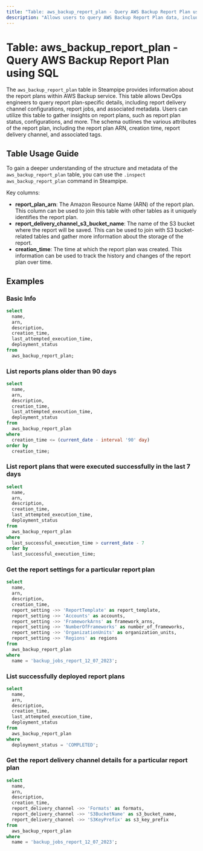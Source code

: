 ```yaml
---
title: "Table: aws_backup_report_plan - Query AWS Backup Report Plan using SQL"
description: "Allows users to query AWS Backup Report Plan data, including details about backup jobs, recovery points, and backup vaults."
---
```


# Table: aws_backup_report_plan - Query AWS Backup Report Plan using SQL

The `aws_backup_report_plan` table in Steampipe provides information about the report plans within AWS Backup service. This table allows DevOps engineers to query report plan-specific details, including report delivery channel configurations, report jobs, and associated metadata. Users can utilize this table to gather insights on report plans, such as report plan status, configurations, and more. The schema outlines the various attributes of the report plan, including the report plan ARN, creation time, report delivery channel, and associated tags.

## Table Usage Guide

To gain a deeper understanding of the structure and metadata of the `aws_backup_report_plan` table, you can use the `.inspect aws_backup_report_plan` command in Steampipe.

Key columns:

- **report_plan_arn**: The Amazon Resource Name (ARN) of the report plan. This column can be used to join this table with other tables as it uniquely identifies the report plan.
- **report_delivery_channel_s3_bucket_name**: The name of the S3 bucket where the report will be saved. This can be used to join with S3 bucket-related tables and gather more information about the storage of the report.
- **creation_time**: The time at which the report plan was created. This information can be used to track the history and changes of the report plan over time.

## Examples

### Basic Info

```sql
select
  name,
  arn,
  description,
  creation_time,
  last_attempted_execution_time,
  deployment_status
from
  aws_backup_report_plan;
```

### List reports plans older than 90 days

```sql
select
  name,
  arn,
  description,
  creation_time,
  last_attempted_execution_time,
  deployment_status
from
  aws_backup_report_plan
where
  creation_time <= (current_date - interval '90' day)
order by
  creation_time;
```

### List report plans that were executed successfully in the last 7 days

```sql
select
  name,
  arn,
  description,
  creation_time,
  last_attempted_execution_time,
  deployment_status
from
  aws_backup_report_plan
where
  last_successful_execution_time > current_date - 7
order by
  last_successful_execution_time;
```

### Get the report settings for a particular report plan

```sql
select
  name,
  arn,
  description,
  creation_time,
  report_setting ->> 'ReportTemplate' as report_template,
  report_setting ->> 'Accounts' as accounts,
  report_setting ->> 'FrameworkArns' as framework_arns,
  report_setting ->> 'NumberOfFrameworks' as number_of_frameworks,
  report_setting ->> 'OrganizationUnits' as organization_units,
  report_setting ->> 'Regions' as regions
from
  aws_backup_report_plan
where
  name = 'backup_jobs_report_12_07_2023';
```

### List successfully deployed report plans

```sql
select
  name,
  arn,
  description,
  creation_time,
  last_attempted_execution_time,
  deployment_status
from
  aws_backup_report_plan
where
  deployment_status = 'COMPLETED';
```

### Get the report delivery channel details for a particular report plan

```sql
select
  name,
  arn,
  description,
  creation_time,
  report_delivery_channel ->> 'Formats' as formats,
  report_delivery_channel ->> 'S3BucketName' as s3_bucket_name,
  report_delivery_channel ->> 'S3KeyPrefix' as s3_key_prefix
from
  aws_backup_report_plan
where
  name = 'backup_jobs_report_12_07_2023';
```
